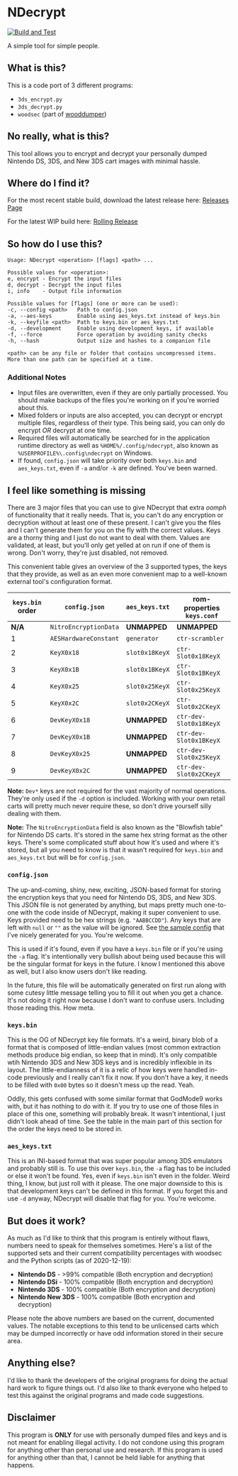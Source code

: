 # NDecrypt

[![Build and Test](https://github.com/SabreTools/NDecrypt/actions/workflows/build_and_test.yml/badge.svg)](https://github.com/SabreTools/NDecrypt/actions/workflows/build_and_test.yml)

A simple tool for simple people.

## What is this?

This is a code port of 3 different programs:

- `3ds_encrypt.py`
- `3ds_decrypt.py`
- `woodsec` (part of [wooddumper](https://github.com/TuxSH/wooddumper))

## No really, what is this?

This tool allows you to encrypt and decrypt your personally dumped Nintendo DS, 3DS, and New 3DS cart images with minimal hassle.

## Where do I find it?

For the most recent stable build, download the latest release here: [Releases Page](https://github.com/SabreTools/NDecrypt/releases)

For the latest WIP build here: [Rolling Release](https://github.com/SabreTools/NDecrypt/releases/tag/rolling)

## So how do I use this?

    Usage: NDecrypt <operation> [flags] <path> ...

    Possible values for <operation>:
    e, encrypt - Encrypt the input files
    d, decrypt - Decrypt the input files
    i, info    - Output file information

    Possible values for [flags] (one or more can be used):
    -c, --config <path>   Path to config.json
    -a, --aes-keys        Enable using aes_keys.txt instead of keys.bin
    -k, --keyfile <path>  Path to keys.bin or aes_keys.txt
    -d, --development     Enable using development keys, if available
    -f, --force           Force operation by avoiding sanity checks
    -h, --hash            Output size and hashes to a companion file

    <path> can be any file or folder that contains uncompressed items.
    More than one path can be specified at a time.

### Additional Notes

- Input files are overwritten, even if they are only partially processed. You should make backups of the files you're working on if you're worried about this.
- Mixed folders or inputs are also accepted, you can decrypt or encrypt multiple files, regardless of their type. This being said, you can only do encrypt _OR_ decrypt at one time.
- Required files will automatically be searched for in the application runtime directory as well as `%HOME%/.config/ndecrypt`, also known as `%USERPROFILE%\.config\ndecrypt` on Windows.
- If found, `config.json` will take priority over both `keys.bin` and `aes_keys.txt`, even if `-a` and/or `-k` are defined. You've been warned.

## I feel like something is missing

There are 3 major files that you can use to give NDecrypt that extra _oomph_ of functionality that it really needs. That is, you can't do any encryption or decryption without at least one of these present. I can't give you the files and I can't generate them for you on the fly with the correct values. Keys are a thorny thing and I just do not want to deal with them. Values are validated, at least, but you'll only get yelled at on run if one of them is wrong. Don't worry, they're just disabled, not removed.

This convenient table gives an overview of the 3 supported types, the keys that they provide, as well as an even more convenient map to a well-known external tool's configuration format.

| `keys.bin` order | `config.json` | `aes_keys.txt` | rom-properties `keys.conf` |
| --- | --- | --- | --- |
| **N/A** | `NitroEncryptionData` | **UNMAPPED** | **UNMAPPED** |
| 1 | `AESHardwareConstant` | `generator` | `ctr-scrambler` |
| 2 | `KeyX0x18` | `slot0x18KeyX` | `ctr-Slot0x18KeyX` |
| 3 | `KeyX0x1B` | `slot0x1BKeyX` | `ctr-Slot0x1BKeyX` |
| 4 | `KeyX0x25` | `slot0x25KeyX` | `ctr-Slot0x25KeyX` |
| 5 | `KeyX0x2C` | `slot0x2CKeyX` | `ctr-Slot0x2CKeyX` |
| 6 | `DevKeyX0x18` | **UNMAPPED** | `ctr-dev-Slot0x18KeyX` |
| 7 | `DevKeyX0x1B` | **UNMAPPED** | `ctr-dev-Slot0x1BKeyX` |
| 8 | `DevKeyX0x25` | **UNMAPPED** | `ctr-dev-Slot0x25KeyX` |
| 9 | `DevKeyX0x2C` | **UNMAPPED** | `ctr-dev-Slot0x2CKeyX` |

**Note:** `Dev*` keys are not required for the vast majority of normal operations. They're only used if the `-d` option is included. Working with your own retail carts will pretty much never require these, so don't drive yourself silly dealing with them.

**Note:** The `NitroEncryptionData` field is also known as the "Blowfish table" for Nintendo DS carts. It's stored in the same hex string format as the other keys. There's some complicated stuff about how it's used and where it's stored, but all you need to know is that it wasn't required for `keys.bin` and `aes_keys.txt` but will be for `config.json`.

### `config.json`

The up-and-coming, shiny, new, exciting, JSON-based format for storing the encryption keys that you need for Nintendo DS, 3DS, and New 3DS. This JSON file is not generated by anything, but maps pretty much one-to-one with the code inside of NDecrypt, making it super convenient to use. Keys provided need to be hex strings (e.g. `"AABBCCDD"`). Any keys that are left with `null` or `""` as the value will be ignored. See [the sample config](https://github.com/SabreTools/NDecrypt/blob/master/config-default.json) that I've nicely generated for you. You're welcome.

This is used if it's found, even if you have a `keys.bin` file or if you're using the `-a` flag. It's intentionally very bullish about being used because this will be the singular format for keys in the future. I know I mentioned this above as well, but I also know users don't like reading.

In the future, this file will be automatically generated on first run along with some cutesy little message telling you to fill it out when you get a chance. It's not doing it right now because I don't want to confuse users. Including those reading this. How meta.

### `keys.bin`

This is the OG of NDecrypt key file formats. It's a weird, binary blob of a format that is composed of little-endian values (most common extraction methods produce big endian, so keep that in mind). It's only compatible wtih Nintendo 3DS and New 3DS keys and is incredibly inflexible in its layout. The little-endianness of it is a relic of how keys were handled in-code previously and I really can't fix it now. If you don't have a key, it needs to be filled with `0x00` bytes so it doesn't mess up the read. Yeah.

Oddly, this gets confused with some similar format that GodMode9 works with, but it has nothing to do with it. If you try to use one of those files in place of this one, something will probably break. It wasn't intentional, I just didn't look ahead of time. See the table in the main part of this section for the order the keys need to be stored in.

### `aes_keys.txt`

This is an INI-based format that was super popular among 3DS emulators and probably still is. To use this over `keys.bin`, the `-a` flag has to be included or else it won't be found. Yes, even if `keys.bin` isn't even in the folder. Weird thing, I know, but just roll with it please. The one major downside to this is that development keys can't be defined in this format. If you forget this and use `-d` anyway, NDecrypt will disable that flag for you. You're welcome.

## But does it work?

As much as I'd like to think that this program is entirely without flaws, numbers need to speak for themselves sometimes. Here's a list of the supported sets and their current compatibility percentages with woodsec and the Python scripts (as of 2020-12-19):

- **Nintendo DS** -  >99% compatible (Both encryption and decryption)
- **Nintendo DSi** - 100% compatible (Both encryption and decryption)
- **Nintendo 3DS** - 100% compatible (Both encryption and decryption)
- **Nintendo New 3DS** - 100% compatible (Both encryption and decryption)

Please note the above numbers are based on the current, documented values. The notable exceptions to this tend to be unlicensed carts which may be dumped incorrectly or have odd information stored in their secure area.

## Anything else?

I'd like to thank the developers of the original programs for doing the actual hard work to figure things out. I'd also like to thank everyone who helped to test this against the original programs and made code suggestions.

## Disclaimer

This program is **ONLY** for use with personally dumped files and keys and is not meant for enabling illegal activity. I do not condone using this program for anything other than personal use and research. If this program is used for anything other than that, I cannot be held liable for anything that happens.
